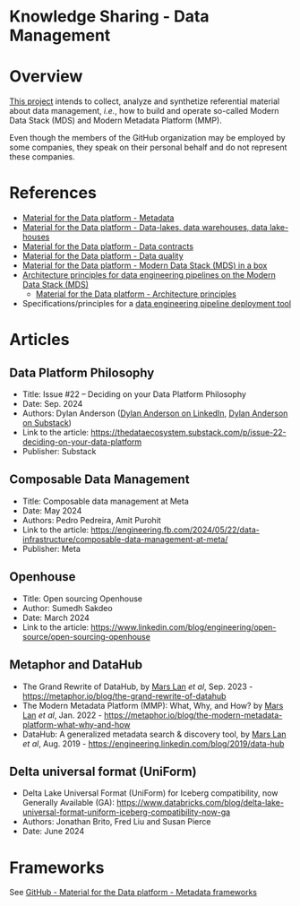 Knowledge Sharing - Data Management
===================================

# Overview
[This project](https://github.com/data-engineering-helpers/data-management)
intends to collect, analyze and synthetize referential material
about data management, _i.e._, how to build and operate so-called
Modern Data Stack (MDS) and Modern Metadata Platform (MMP).

Even though the members of the GitHub organization may be employed by
some companies, they speak on their personal behalf and do not represent
these companies.

# References
* [Material for the Data platform - Metadata](https://github.com/data-engineering-helpers/metadata)
* [Material for the Data platform - Data-lakes, data warehouses, data lake-houses](https://github.com/data-engineering-helpers/data-lakehouse)
* [Material for the Data platform - Data contracts](https://github.com/data-engineering-helpers/data-contracts)
* [Material for the Data platform - Data quality](https://github.com/data-engineering-helpers/data-quality/blob/main/README.md)
* [Material for the Data platform - Modern Data Stack (MDS) in a box](https://github.com/data-engineering-helpers/mds-in-a-box/blob/main/README.md)
* [Architecture principles for data engineering pipelines on the Modern Data Stack (MDS)](https://github.com/data-engineering-helpers/architecture-principles)
  + [Material for the Data platform - Architecture principles](https://github.com/data-engineering-helpers/architecture-principles/blob/main/material/README.md)
* Specifications/principles for a
  [data engineering pipeline deployment tool](https://github.com/data-engineering-helpers/data-pipeline-deployment)

# Articles

## Data Platform Philosophy
* Title: Issue #22 – Deciding on your Data Platform Philosophy
* Date: Sep. 2024
* Authors: Dylan Anderson
  ([Dylan Anderson on LinkedIn](),
  [Dylan Anderson on Substack](https://substack.com/@thedataecosystem))
* Link to the article: https://thedataecosystem.substack.com/p/issue-22-deciding-on-your-data-platform
* Publisher: Substack

## Composable Data Management
* Title: Composable data management at Meta
* Date: May 2024
* Authors: Pedro Pedreira, Amit Purohit
* Link to the article:
  https://engineering.fb.com/2024/05/22/data-infrastructure/composable-data-management-at-meta/
* Publisher: Meta

## Openhouse
* Title: Open sourcing Openhouse
* Author: Sumedh Sakdeo
* Date: March 2024
* Link to the article:
  https://www.linkedin.com/blog/engineering/open-source/open-sourcing-openhouse

## Metaphor and DataHub
* The Grand Rewrite of DataHub,
  by [Mars Lan](https://www.linkedin.com/in/marslan/) _et al_,
  Sep. 2023 - https://metaphor.io/blog/the-grand-rewrite-of-datahub
* The Modern Metadata Platform (MMP): What, Why, and How?
  by [Mars Lan](https://www.linkedin.com/in/marslan/) _et al_,
  Jan. 2022 - https://metaphor.io/blog/the-modern-metadata-platform-what-why-and-how
* DataHub: A generalized metadata search & discovery tool,
  by [Mars Lan](https://www.linkedin.com/in/marslan/) _et al_,
  Aug. 2019 - https://engineering.linkedin.com/blog/2019/data-hub

## Delta universal format (UniForm)
* Delta Lake Universal Format (UniForm) for Iceberg compatibility, now Generally Available (GA):
  https://www.databricks.com/blog/delta-lake-universal-format-uniform-iceberg-compatibility-now-ga
* Authors: Jonathan Brito, Fred Liu and Susan Pierce
* Date: June 2024

# Frameworks
See [GitHub - Material for the Data platform - Metadata frameworks](https://github.com/data-engineering-helpers/metadata/blob/main/README.md#frameworks)
